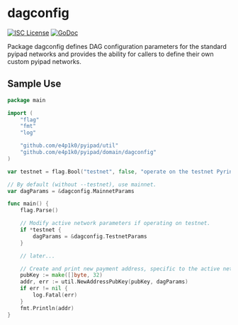 dagconfig
========

[![ISC License](http://img.shields.io/badge/license-ISC-blue.svg)](https://choosealicense.com/licenses/isc/)
[![GoDoc](https://img.shields.io/badge/godoc-reference-blue.svg)](http://godoc.org/github.com/e4p1k0/pyipad/dagconfig)

Package dagconfig defines DAG configuration parameters for the standard
pyipad networks and provides the ability for callers to define their own custom
pyipad networks.

## Sample Use

```Go
package main

import (
	"flag"
	"fmt"
	"log"

	"github.com/e4p1k0/pyipad/util"
	"github.com/e4p1k0/pyipad/domain/dagconfig"
)

var testnet = flag.Bool("testnet", false, "operate on the testnet Pyrin network")

// By default (without --testnet), use mainnet.
var dagParams = &dagconfig.MainnetParams

func main() {
	flag.Parse()

	// Modify active network parameters if operating on testnet.
	if *testnet {
		dagParams = &dagconfig.TestnetParams
	}

	// later...

	// Create and print new payment address, specific to the active network.
	pubKey := make([]byte, 32)
	addr, err := util.NewAddressPubKey(pubKey, dagParams)
	if err != nil {
		log.Fatal(err)
	}
	fmt.Println(addr)
}
```
